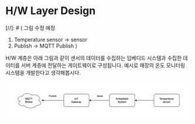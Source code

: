 # H/W Layer Design


[//]: # (
그림 수정 예정 
1. Temperature sensor -> sensor
2. Publish -> MQTT Publish
)

H/W 계층은 아래 그림과 같이 센서의 데이터를 수집하는 임베디드 시스템과 수집한 데이터를 서버 계층에 전달하는 게이트웨이로 구성됩니다.
예시로 매장의 온도 모니터링 시스템을 개발한다고 생각해봅시다.

![](resources/ch2/1/1.png)
